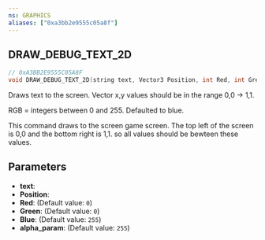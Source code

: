 ```yaml
---
ns: GRAPHICS
aliases: ["0xa3bb2e9555c05a8f"]
---
```

## DRAW_DEBUG_TEXT_2D

```c
// 0xA3BB2E9555C05A8F
void DRAW_DEBUG_TEXT_2D(string text, Vector3 Position, int Red, int Green, int Blue, int alpha_param);
```

Draws text to the screen. Vector x,y values should be in the range 0,0 -> 1,1.

RGB = integers between 0 and 255. Defaulted to blue.

This command draws to the screen game screen. The top left of the screen is 0,0 and the bottom right is 1,1. so all values should be bewteen these values.


## Parameters
* **text**: 
* **Position**: 
* **Red**: (Default value: `0`)
* **Green**: (Default value: `0`)
* **Blue**: (Default value: `255`)
* **alpha_param**: (Default value: `255`)
